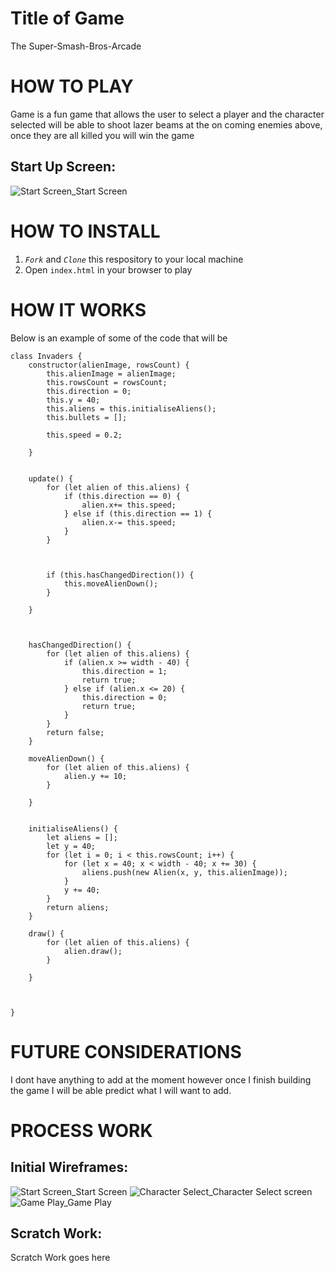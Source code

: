 # Title of Game

The Super-Smash-Bros-Arcade 

# HOW TO PLAY
Game is a fun game that allows the user to select a player and the character selected will be able to shoot lazer beams at the on coming enemies above, once they are all killed you will win the game

## Start Up Screen:
![Start Screen_Start Screen](https://user-images.githubusercontent.com/81875454/116032667-1a9aef80-a62e-11eb-9f99-bc99d59999be.png)

# HOW TO INSTALL
1. *`Fork`* and *`Clone`* this respository to your local machine
2. Open `index.html` in your browser to play

# HOW IT WORKS
Below is an example of some of the code that will be 
```
class Invaders {
    constructor(alienImage, rowsCount) {
        this.alienImage = alienImage;
        this.rowsCount = rowsCount;
        this.direction = 0;
        this.y = 40;
        this.aliens = this.initialiseAliens();
        this.bullets = [];
     
        this.speed = 0.2;
 
    }
 
 
    update() {
        for (let alien of this.aliens) {
            if (this.direction == 0) {
                alien.x+= this.speed;
            } else if (this.direction == 1) {
                alien.x-= this.speed;
            }
        }
 
    
 
        if (this.hasChangedDirection()) {
            this.moveAlienDown();
        }
         
    }
 
 
 
    hasChangedDirection() {
        for (let alien of this.aliens) {
            if (alien.x >= width - 40) {
                this.direction = 1;
                return true;
            } else if (alien.x <= 20) {
                this.direction = 0;
                return true;
            }
        }
        return false;
    }
 
    moveAlienDown() {
        for (let alien of this.aliens) {
            alien.y += 10;
        }
 
    }
 
 
    initialiseAliens() {
        let aliens = [];
        let y = 40;
        for (let i = 0; i < this.rowsCount; i++) {
            for (let x = 40; x < width - 40; x += 30) {
                aliens.push(new Alien(x, y, this.alienImage));
            }
            y += 40;
        }
        return aliens;
    }
 
    draw() {
        for (let alien of this.aliens) {
            alien.draw();
        }
 
    }
 
  
 
}
```
# FUTURE CONSIDERATIONS

I dont have anything to add at the moment however once I finish building the game I will be able predict what I will want to add.


# PROCESS WORK

## Initial Wireframes:
![Start Screen_Start Screen](https://user-images.githubusercontent.com/81875454/116032426-ac562d00-a62d-11eb-819f-2b55632a489f.png)
![Character Select_Character Select screen](https://user-images.githubusercontent.com/81875454/116032443-b6782b80-a62d-11eb-963a-7035e8c9071a.png)
![Game Play_Game Play ](https://user-images.githubusercontent.com/81875454/116032576-f0e1c880-a62d-11eb-8fad-80ff430d7d93.png)




## Scratch Work:

Scratch Work goes here
